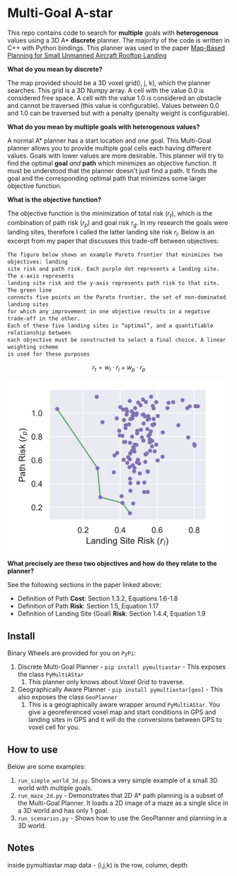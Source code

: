 # Multi-Goal A-star

This repo contains code to search for **multiple** goals with **heterogenous** values using a 3D A* **discrete** planner. The majority of the code is written in C++ with Python bindings. This planner was used in the paper [Map-Based Planning for Small Unmanned Aircraft Rooftop Landing](https://drive.google.com/file/d/1Sy0I8I8nsuy1xv1tFh_W6_Gazcp7pW9M/view?usp=share_link)

**What do you mean by discrete?**

The map provided should be a 3D voxel grid(i, j, k), which the planner searches. This grid is a 3D Numpy array. A cell with the value 0.0 is considered free space. A cell with the value 1.0 is considered an obstacle and cannot be traversed (this value is configurable). Values between 0.0 and 1.0 can be traversed but with a penalty (penalty weight is configurable).

**What do you mean by multiple goals with heterogenous values?**

A normal A* planner has a start location and one goal. This Multi-Goal planner allows you to provide multiple goal cells each having different values. Goals with lower values are more desirable. This planner will try to find the optimal **goal** *and* **path** which minimizes an objective function. It must be understood that the planner doesn't just find a path. It finds the goal and the corresponding optimal path that minimizes some larger objective function. 

**What is the objective function?**

The objective function is the minimization of total risk ($r_t$), which is the combination of path risk ($r_p$) and goal risk $r_g$. In my research the goals were landing sites, therefore I called the latter landing site risk $r_l$. 
Below is an excerpt from my paper that discusses this trade-off between objectives:

    The figure below shows an example Pareto frontier that minimizes two objectives: landing
    site risk and path risk. Each purple dot represents a landing site. The x-axis represents
    landing site risk and the y-axis represents path risk to that site. The green line
    connects five points on the Pareto frontier, the set of non-dominated landing sites
    for which any improvement in one objective results in a negative trade-off in the other.
    Each of these five landing sites is “optimal”, and a quantifiable relationship between
    each objective must be constructed to select a final choice. A linear weighting scheme
    is used for these purposes

$$
r_t = w_l \cdot r_l + w_p · r_p
$$

![Tradeoff](https://raw.githubusercontent.com/JeremyBYU/pymultiastar/master/assets/imgs/tradeoff.png)

**What precisely are these two objectives and how do they relate to the planner?**

See the following sections in the paper linked above: 

- Definition of Path **Cost**: Section 1.3.2, Equations 1.6-1.8
- Definition of Path **Risk**: Section 1.5, Equation 1.17
- Definition of Landing Site (Goal) **Risk**: Section 1.4.4, Equation 1.9


## Install

Binary Wheels are provided for you on `PyPi`:

1. Discrete Multi-Goal Planner - `pip install pymultiastar` - This exposes the class `PyMultiAStar`
    1. This planner only knows about Voxel Grid to traverse.
2. Geographically Aware Planner - `pip install pymultiastar[geo]` - This also exposes the class `GeoPlanner`
    1. This is a geographically aware wrapper around `PyMultiAStar`. You give a georeferenced voxel map and start conditions in GPS and landing sites in GPS and it will do the conversions between GPS to voxel cell for you. 


## How to use

Below are some examples:

1. `run_simple_world_3d.py`. Shows a very simple example of a small 3D world with multiple goals.
2. `run_maze_2d.py` - Demonstrates that 2D A* path planning is a subset of the Multi-Goal Planner. It loads a 2D image of a maze as a single slice in a 3D world and has only 1 goal. 
3. `run_scenarios.py` - Shows how to use the GeoPlanner and planning in a 3D world.

## Notes

inside pymultiastar map data - (i,j,k) is the row, column, depth